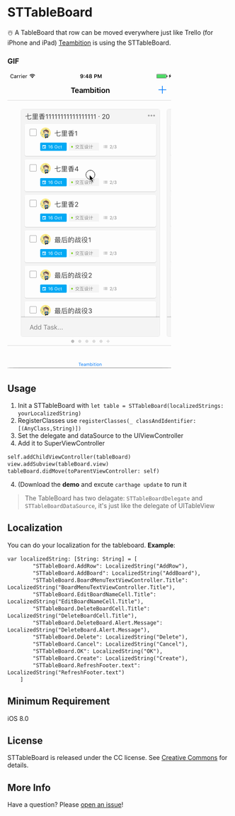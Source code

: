# STTableBoard
☃️ A TableBoard that row can be moved everywhere just like Trello (for iPhone and iPad)
[Teambition](https://itunes.apple.com/cn/app/teambition/id656664814?l=en&mt=8) is using the STTableBoard.

### GIF
![image](https://raw.githubusercontent.com/StormXX/STTableBoard/master/GIF/STTableBoard.gif)

## Usage
1. Init a STTableBoard with `let table = STTableBoard(localizedStrings: yourLocalizedString)` 
2. RegisterClasses use `registerClasses(_ classAndIdentifier: [(AnyClass,String)])`
3. Set the delegate and dataSource to the UIViewController
3. Add it to SuperViewController 

```
self.addChildViewController(tableBoard)
view.addSubview(tableBoard.view)
tableBoard.didMove(toParentViewController: self)
```

4. (Download the **demo** and excute `carthage update` to run it

>  The TableBoard has two delagate: `STTableBoardDelegate` and `STTableBoardDataSource`, it's just like the delegate of UITableView

## Localization
You can do your localization for the tableboard.
**Example**: 

```
var localizedString: [String: String] = [
        "STTableBoard.AddRow": LocalizedString("AddRow"),
        "STTableBoard.AddBoard": LocalizedString("AddBoard"),
        "STTableBoard.BoardMenuTextViewController.Title": LocalizedString("BoardMenuTextViewController.Title"),
        "STTableBoard.EditBoardNameCell.Title": LocalizedString("EditBoardNameCell.Title"),
        "STTableBoard.DeleteBoardCell.Title": LocalizedString("DeleteBoardCell.Title"),
        "STTableBoard.DeleteBoard.Alert.Message": LocalizedString("DeleteBoard.Alert.Message"),
        "STTableBoard.Delete": LocalizedString("Delete"),
        "STTableBoard.Cancel": LocalizedString("Cancel"),
        "STTableBoard.OK": LocalizedString("OK"),
        "STTableBoard.Create": LocalizedString("Create"),
        "STTableBoard.RefreshFooter.text": LocalizedString("RefreshFooter.text")
    ]
```

## Minimum Requirement
iOS 8.0 

## License
STTableBoard is released under the CC license. See [Creative Commons](https://github.com/StormXX/STTableBoard/blob/master/LICENSE) for details.


## More Info
Have a question? Please [open an issue](https://github.com/StormXX/STTableBoard/issues/new)!


